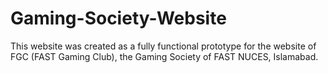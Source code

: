 # Gaming-Society-Website
This website was created as a fully functional prototype for  the website of FGC (FAST Gaming Club),  the Gaming Society of FAST NUCES, Islamabad.
